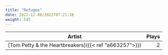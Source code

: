 ```yaml
---
title: "Refugee"
date: 2022-12-08/2022T07:21:18
weight: 545
---
```




 Artist | Plays 
----- | -----:
[Tom Petty & the Heartbreakers]({{< ref "a663257">}}) | 2
